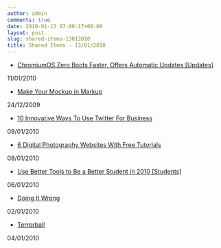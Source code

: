 ```yaml
---
author: admin
comments: true
date: 2010-01-13 07:00:17+00:00
layout: post
slug: shared-items-13012010
title: Shared Items - 13/01/2010
---
```


  * [ChromiumOS Zero Boots Faster, Offers Automatic Updates [Updates]](http://feeds.gawker.com/~r/lifehacker/full/~3/bPfXAV2aV10/chromiumos-zero-boots-faster-offers-automatic-updates)
  
11/01/2010 
  * [Make Your Mockup in Markup](http://feedproxy.google.com/~r/24ways/~3/HR5axw-Qyjw/make-your-mockup-in-markup)
  
24/12/2009 
  * [10 Innovative Ways To Use Twitter For Business](http://feedproxy.google.com/~r/Makeuseof/~3/A4YyvQ9M4vw/)
  
09/01/2010 
  * [6 Digital Photography Websites With Free Tutorials](http://feedproxy.google.com/~r/Makeuseof/~3/YAfP4VYZr7I/)
  
08/01/2010 
  * [Use Better Tools to Be a Better Student in 2010 [Students]](http://feeds.gawker.com/~r/lifehacker/full/~3/7BRoA_tMugA/use-better-tools-to-be-a-better-student-in-2010)
  
06/01/2010 
  * [Doing It Wrong](http://www.tbray.org/ongoing/When/201x/2010/01/02/Doing-It-Wrong)
  
02/01/2010 
  * [Terrorball](http://lefarkins.blogspot.com/2010/01/terrorball.html)
  
04/01/2010 
